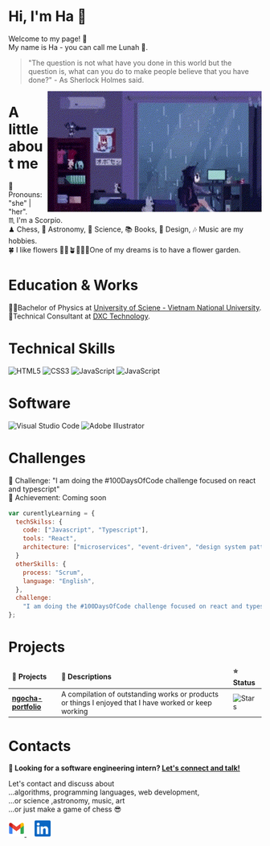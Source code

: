 # Hi, I'm Ha 👋

Welcome to my page! 🤞\
My name is Ha - you can call me Lunah 🌙.
> "The question is not what have you done in this world but the question is, what can you do to make people believe that you have done?" - As Sherlock Holmes said.

<img align='right' src="img/pixel-girl-in-room.gif">

# A little about me

🎀 Pronouns: "she" | "her".\
♏ I'm a Scorpio.\
♟ Chess, 🔭 Astronomy, 💫 Science, 📚 Books, 🎨 Design, 🎶 Music are my hobbies.\
🍀 I like flowers 🌻🌹🪴🌼🌷🍁One of my dreams is to have a flower garden.

# Education & Works

👩‍🎓Bachelor of Physics at [University of Sciene - Vietnam National University][hcmus].\
💼Technical Consultant at [DXC Technology][dxc].

[hcmus]: https://www.hcmus.edu.vn/
[dxc]: https://dxc.com/us/en



# Technical Skills

![HTML5](https://img.shields.io/static/v1?label=&message=HTML5&color=orange&logo=html5&logoColor=black&style=for-the-badge)
![CSS3](https://img.shields.io/static/v1?label=&message=CSS3&color=blue&logo=css3&logoColor=black&style=for-the-badge)
![JavaScript](https://img.shields.io/static/v1?label=&message=Javascript&color=yellow&logo=javascript&logoColor=black&style=for-the-badge)
![JavaScript](https://img.shields.io/static/v1?label=&message=Service-Now&color=brightgreen&logo=now&logoColor=black&style=for-the-badge)

# Software

![Visual Studio Code](https://img.shields.io/static/v1?label=&message=Visual-Studio-Code&color=blue&logo=visualstudiocode&logoColor=white&style=for-the-badge)
![Adobe Illustrator](https://img.shields.io/static/v1?label=&message=Adobe-Illustrator&color=yellow&logo=adobeillustrator&logoColor=white&style=for-the-badge)

# Challenges

🎯 Challenge: "I am doing the #100DaysOfCode challenge focused on react and typescript"\
🌟 Achievement: Coming soon

```javascript
var curentlyLearning = {
  techSkilss: {
    code: ["Javascript", "Typescript"],
    tools: "React",
    architecture: ["microservices", "event-driven", "design system pattern"],
  }
  otherSkills: {
    process: "Scrum",
    language: "English",
  },
  challenge:
    "I am doing the #100DaysOfCode challenge focused on react and typescript",
};
```

# Projects

<table>
  <thead>
    <tr>
      <td><b>🎁 Projects</b></td>
      <td><b>🌸 Descriptions</b></td>
      <td><b>⭐ Status</b></td>
    </tr>
  </thead>
  <tbody>
    <tr>
      <td><a href="https://github.com/thmsgbrt/react-simple-pull-to-refresh"><b>ngocha-portfolio</b></a></td>
      <td>A compilation of outstanding works or products or things I enjoyed that I have worked or keep working</td>
      <td><img alt="Stars" src="https://img.shields.io/static/v1?label=status&message=work-in-progress&color=blue&?style=plastic"/></td>
  </tbody>
</table>

# Contacts

<b>📌 Looking for a software engineering intern?
<a href="https://www.linkedin.com">Let's connect and talk!</a>
</b>

Let's contact and discuss about\
...algorithms, programming languages, web development,\
...or science ,astronomy, music, art \
...or just make a game of chess 😎

<a href="mailto:hangocphan.work@gmail.com">
    <img height="32" alt="Mail" src="img/gmail.png"> 
</a>&nbsp;&nbsp;&nbsp;
<span><a href="https://www.linkedin.com/">
    <img height="32" alt="LinkedIn" src="img/linkedin.png" />
</a></span>

